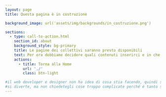 ```yaml
---
layout: page
title: Questa pagina è in costruzione

background_image: url('assets/img/backgrounds/in_costruzione.png')

sections:
  - type: call-to-action.html
    section_id: about
    background_style: bg-primary
    title: Le pagine dei collettivi saranno presto disponibili
    text: Per ora dobbiamo decidere quali contenuti inserirci e in che forma, stay tuned!
    actions:
      - title: Torna alla Home
        url: './'
        class: btn-light

#il web developer e designer non ha idea di cosa stia facendo, quindi sbaglia, si incazza, beve un caffè e riprova.
#si diverte, ma non chiedetegli cose troppo complicate perché è tanto se riesce a mettere i link e le immagini giuste
---
```

